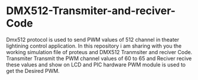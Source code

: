 # DMX512-Transmiter-and-reciver-Code
Dmx512 protocol is used to send PWM values of 512 channel in theater lightining control application. In this repository i am sharing with you the working simulation file of proteus and DMX512 Tranmsiter and reciver Code.
Transmiter Transmit the PWM channel values of 60 to 65 and Reciver recive these values and show on LCD and PIC hardware PWM module is used to get the Desired PWM.
